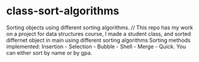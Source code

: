 # class-sort-algorithms
Sorting objects using different sorting algorithms.
// This repo has my work on a project for data structures course, I made a student class, and sorted differnet object in main using different sorting algorithms
Sorting methods implemented: Insertion - Selection - Bubble - Shell - Merge - Quick.
You can either sort by name or by gpa.
